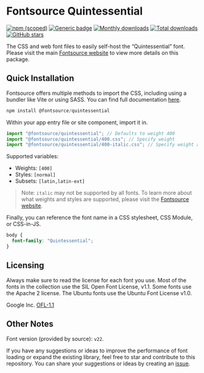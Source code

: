 # Fontsource Quintessential

[![npm (scoped)](https://img.shields.io/npm/v/@fontsource/quintessential?color=brightgreen)](https://www.npmjs.com/package/@fontsource/quintessential) [![Generic badge](https://img.shields.io/badge/fontsource-passing-brightgreen)](https://github.com/fontsource/fontsource) [![Monthly downloads](https://badgen.net/npm/dm/@fontsource/quintessential)](https://github.com/fontsource/fontsource) [![Total downloads](https://badgen.net/npm/dt/@fontsource/quintessential)](https://github.com/fontsource/fontsource) [![GitHub stars](https://img.shields.io/github/stars/fontsource/fontsource.svg?style=social&label=Star)](https://github.com/fontsource/fontsource/stargazers)

The CSS and web font files to easily self-host the “Quintessential” font. Please visit the main [Fontsource website](https://fontsource.org/fonts/quintessential) to view more details on this package.

## Quick Installation

Fontsource offers multiple methods to import the CSS, including using a bundler like Vite or using SASS. You can find full documentation [here](https://fontsource.org/docs/getting-started/introduction).

```javascript
npm install @fontsource/quintessential
```

Within your app entry file or site component, import it in.

```javascript
import "@fontsource/quintessential"; // Defaults to weight 400
import "@fontsource/quintessential/400.css"; // Specify weight
import "@fontsource/quintessential/400-italic.css"; // Specify weight and style
```

Supported variables:
- Weights: `[400]`
- Styles: `[normal]`
- Subsets: `[latin,latin-ext]`

> Note: `italic` may not be supported by all fonts. To learn more about what weights and styles are supported, please visit the [Fontsource website](https://fontsource.org/fonts/quintessential).

Finally, you can reference the font name in a CSS stylesheet, CSS Module, or CSS-in-JS.

```css
body {
  font-family: "Quintessential";
}
```

## Licensing
Always make sure to read the license for each font you use. Most of the fonts in the collection use the SIL Open Font License, v1.1. Some fonts use the Apache 2 license. The Ubuntu fonts use the Ubuntu Font License v1.0.

Google Inc.
[OFL-1.1](http://scripts.sil.org/OFL)

## Other Notes
Font version (provided by source): `v22`.

If you have any suggestions or ideas to improve the performance of font loading or expand the existing library, feel free to star and contribute to this repository. You can share your suggestions or ideas by creating an [issue](https://github.com/fontsource/fontsource/issues).